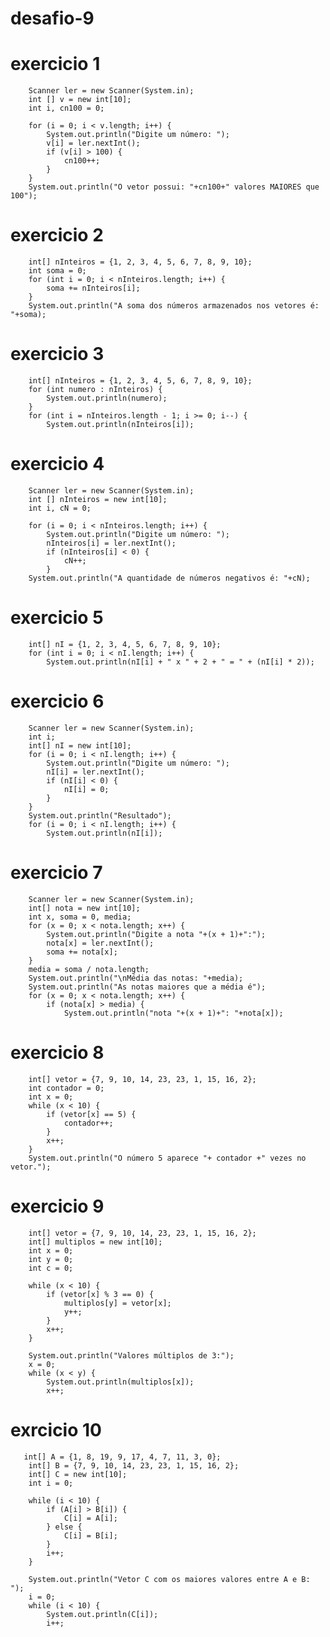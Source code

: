 # desafio-9
# exercicio 1
        Scanner ler = new Scanner(System.in);
        int [] v = new int[10];
        int i, cn100 = 0;

        for (i = 0; i < v.length; i++) {
            System.out.println("Digite um número: ");
            v[i] = ler.nextInt();
            if (v[i] > 100) {
                cn100++;
            }
        }
        System.out.println("O vetor possui: "+cn100+" valores MAIORES que 100");
# exercicio 2
        int[] nInteiros = {1, 2, 3, 4, 5, 6, 7, 8, 9, 10};
        int soma = 0;
        for (int i = 0; i < nInteiros.length; i++) {
            soma += nInteiros[i];
        }
        System.out.println("A soma dos números armazenados nos vetores é: "+soma);
# exercicio 3
        int[] nInteiros = {1, 2, 3, 4, 5, 6, 7, 8, 9, 10};
        for (int numero : nInteiros) {
            System.out.println(numero);
        }
        for (int i = nInteiros.length - 1; i >= 0; i--) {
            System.out.println(nInteiros[i]);
# exercicio 4
        Scanner ler = new Scanner(System.in);
        int [] nInteiros = new int[10];
        int i, cN = 0;

        for (i = 0; i < nInteiros.length; i++) {
            System.out.println("Digite um número: ");
            nInteiros[i] = ler.nextInt();
            if (nInteiros[i] < 0) {
                cN++;
            }
        System.out.println("A quantidade de números negativos é: "+cN);
# exercicio 5
        int[] nI = {1, 2, 3, 4, 5, 6, 7, 8, 9, 10};
        for (int i = 0; i < nI.length; i++) {
            System.out.println(nI[i] + " x " + 2 + " = " + (nI[i] * 2));
# exercicio 6
        Scanner ler = new Scanner(System.in);
        int i;
        int[] nI = new int[10];
        for (i = 0; i < nI.length; i++) {
            System.out.println("Digite um número: ");
            nI[i] = ler.nextInt();
            if (nI[i] < 0) {
                nI[i] = 0;
            }
        }
        System.out.println("Resultado");
        for (i = 0; i < nI.length; i++) {
            System.out.println(nI[i]);
# exercicio 7
        Scanner ler = new Scanner(System.in);
        int[] nota = new int[10];
        int x, soma = 0, media;
        for (x = 0; x < nota.length; x++) {
            System.out.println("Digite a nota "+(x + 1)+":");
            nota[x] = ler.nextInt();
            soma += nota[x];
        }
        media = soma / nota.length;
        System.out.println("\nMédia das notas: "+media);
        System.out.println("As notas maiores que a média é");
        for (x = 0; x < nota.length; x++) {
            if (nota[x] > media) {
                System.out.println("nota "+(x + 1)+": "+nota[x]);
# exercicio 8
        int[] vetor = {7, 9, 10, 14, 23, 23, 1, 15, 16, 2};
        int contador = 0;
        int x = 0;
        while (x < 10) {
            if (vetor[x] == 5) {
                contador++;
            }
            x++;
        }
        System.out.println("O número 5 aparece "+ contador +" vezes no vetor.");
# exercicio 9
        int[] vetor = {7, 9, 10, 14, 23, 23, 1, 15, 16, 2};
        int[] multiplos = new int[10];
        int x = 0;
        int y = 0;
        int c = 0;

        while (x < 10) {
            if (vetor[x] % 3 == 0) {
                multiplos[y] = vetor[x];
                y++;
            }
            x++;
        }

        System.out.println("Valores múltiplos de 3:");
        x = 0;
        while (x < y) {
            System.out.println(multiplos[x]);
            x++;
# exrcicio 10
       int[] A = {1, 8, 19, 9, 17, 4, 7, 11, 3, 0};
        int[] B = {7, 9, 10, 14, 23, 23, 1, 15, 16, 2};
        int[] C = new int[10];
        int i = 0;

        while (i < 10) {
            if (A[i] > B[i]) {
                C[i] = A[i];
            } else {
                C[i] = B[i];
            }
            i++;
        }

        System.out.println("Vetor C com os maiores valores entre A e B: ");
        i = 0;
        while (i < 10) {
            System.out.println(C[i]);
            i++;
